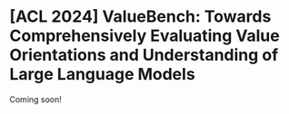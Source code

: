 # [ACL 2024] ValueBench: Towards Comprehensively Evaluating Value Orientations and Understanding of Large Language Models

Coming soon!
